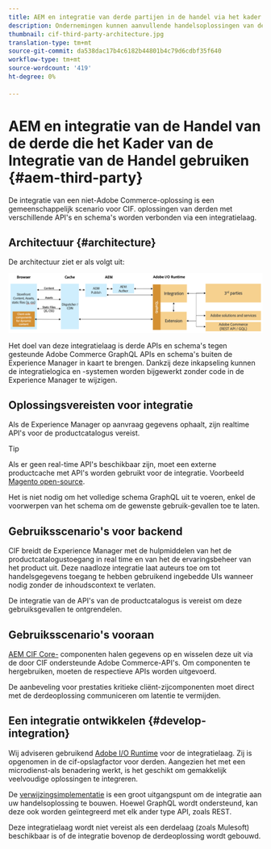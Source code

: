 ```yaml
---
title: AEM en integratie van derde partijen in de handel via het kader voor integratie van de handel
description: Ondernemingen kunnen aanvullende handelsoplossingen van derden nodig hebben om hun winkel te kunnen bedienen. Het Kader van de Integratie van de Handel (CIF) kan in dergelijke integratiescenario's worden gebruikt om een derdehandelsoplossing met Adobe Experience Manager te verbinden gebruikend I/O Runtime.
thumbnail: cif-third-party-architecture.jpg
translation-type: tm+mt
source-git-commit: da538dac17b4c6182b44801b4c79d6cdbf35f640
workflow-type: tm+mt
source-wordcount: '419'
ht-degree: 0%

---
```


# AEM en integratie van de Handel van de derde die het Kader van de Integratie van de Handel gebruiken {#aem-third-party}

De integratie van een niet-Adobe Commerce-oplossing is een gemeenschappelijk scenario voor CIF. oplossingen van derden met verschillende API&#39;s en schema&#39;s worden verbonden via een integratielaag.

## Architectuur {#architecture}

De architectuur ziet er als volgt uit:

![Overzicht van architectuur van niet-Magento/derden AEM](../assets//AEM_nonMagento_Architecture.png)

Het doel van deze integratielaag is derde APIs en schema&#39;s tegen gesteunde Adobe Commerce GraphQL APIs en schema&#39;s buiten de Experience Manager in kaart te brengen. Dankzij deze inkapseling kunnen de integratielogica en -systemen worden bijgewerkt zonder code in de Experience Manager te wijzigen.

## Oplossingsvereisten voor integratie

Als de Experience Manager op aanvraag gegevens ophaalt, zijn realtime API&#39;s voor de productcatalogus vereist.

>[!TIP]
>
>Als er geen real-time API&#39;s beschikbaar zijn, moet een externe productcache met API&#39;s worden gebruikt voor de integratie. Voorbeeld [Magento open-source](https://magento.com/products/magento-open-source).

Het is niet nodig om het volledige schema GraphQL uit te voeren, enkel de voorwerpen van het schema om de gewenste gebruik-gevallen toe te laten.

## Gebruiksscenario&#39;s voor backend

CIF breidt de Experience Manager met de hulpmiddelen van het de productcatalogustoegang in real time en van het de ervaringsbeheer van het product uit. Deze naadloze integratie laat auteurs toe om tot handelsgegevens toegang te hebben gebruikend ingebedde UIs wanneer nodig zonder de inhoudscontext te verlaten.

De integratie van de API&#39;s van de productcatalogus is vereist om deze gebruiksgevallen te ontgrendelen.

## Gebruiksscenario&#39;s vooraan

[AEM CIF Core-](https://github.com/adobe/aem-core-cif-components) componenten halen gegevens op en wisselen deze uit via de door CIF ondersteunde Adobe Commerce-API&#39;s. Om componenten te hergebruiken, moeten de respectieve APIs worden uitgevoerd.

De aanbeveling voor prestaties kritieke cliënt-zijcomponenten moet direct met de derdeoplossing communiceren om latentie te vermijden.

## Een integratie ontwikkelen {#develop-integration}

Wij adviseren gebruikend [Adobe I/O Runtime](https://www.adobe.io/apis/experienceplatform/runtime.html) voor de integratielaag. Zij is opgenomen in de cif-opslagfactor voor derden. Aangezien het met een microdienst-als benadering werkt, is het geschikt om gemakkelijk veelvoudige oplossingen te integreren.

De [verwijzingsimplementatie](https://github.com/adobe/commerce-cif-graphql-integration-reference) is een groot uitgangspunt om de integratie aan uw handelsoplossing te bouwen. Hoewel GraphQL wordt ondersteund, kan deze ook worden geïntegreerd met elk ander type API, zoals REST.

Deze integratielaag wordt niet vereist als een derdelaag (zoals Mulesoft) beschikbaar is of de integratie bovenop de derdeoplossing wordt gebouwd.
